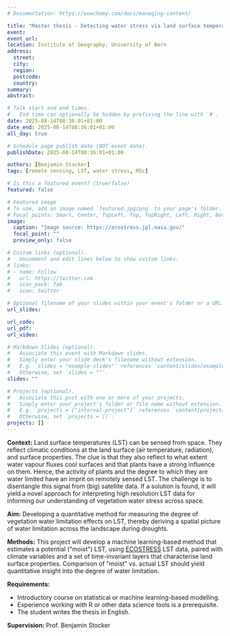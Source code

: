 ```yaml
---
# Documentation: https://wowchemy.com/docs/managing-content/

title: "Master thesis - Detecting water stress via land surface temperatures"
event:
event_url:
location: Institute of Geography, University of Bern
address:
  street:
  city:
  region:
  postcode:
  country:
summary:
abstract:

# Talk start and end times.
#   End time can optionally be hidden by prefixing the line with `#`.
date: 2025-08-14T08:36:01+01:00
date_end: 2025-08-14T08:36:01+01:00
all_day: true

# Schedule page publish date (NOT event date).
publishDate: 2025-08-14T08:36:01+01:00

authors: [Benjamin Stocker]
tags: [remote sensing, LST, water stress, MSc]

# Is this a featured event? (true/false)
featured: false

# Featured image
# To use, add an image named `featured.jpg/png` to your page's folder. 
# Focal points: Smart, Center, TopLeft, Top, TopRight, Left, Right, BottomLeft, Bottom, BottomRight.
image:
  caption: "Image source: https://ecostress.jpl.nasa.gov/"
  focal_point: ""
  preview_only: false

# Custom links (optional).
#   Uncomment and edit lines below to show custom links.
# links:
# - name: Follow
#   url: https://twitter.com
#   icon_pack: fab
#   icon: twitter

# Optional filename of your slides within your event's folder or a URL.
url_slides:

url_code:
url_pdf:
url_video:

# Markdown Slides (optional).
#   Associate this event with Markdown slides.
#   Simply enter your slide deck's filename without extension.
#   E.g. `slides = "example-slides"` references `content/slides/example-slides.md`.
#   Otherwise, set `slides = ""`.
slides: ""

# Projects (optional).
#   Associate this post with one or more of your projects.
#   Simply enter your project's folder or file name without extension.
#   E.g. `projects = ["internal-project"]` references `content/project/deep-learning/index.md`.
#   Otherwise, set `projects = []`.
projects: []
---
```



**Context:** Land surface temperatures (LST) can be sensed from space. They reflect climatic conditions at the land surface (air temperature, radiation), and surface properties. The clue is that they also reflect to what extent water vapour fluxes cool surfaces and that plants have a strong influence on them. Hence, the activity of plants and the degree to which they are water limited have an imprit on remotely sensed LST. The challenge is to disentangle this signal from (big) satellite data. If a solution is found, it will yield a novel approach for interpreting high resolution LST data for informing our understanding of vegetation water stress across space.

**Aim:** Developing a quantitative method for measuring the degree of vegetation water limitation effects on LST, thereby deriving a spatial picture of water limitation across the landscape during droughts.

**Methods:** This project will develop a machine learning-based method that estimates a potential ("moist") LST, using [ECOSTRESS](https://ecostress.jpl.nasa.gov/) LST data, paired with climate variables and a set of time-invariant layers that characterise land surface properties. Comparison of "moist" vs. actual LST should yield quantitative insight into the degree of water limitation.


**Requirements:**

- Introductory course on statistical or machine learning-based modelling.
- Experience working with R or other data science tools is a prerequisite.
- The student writes the thesis in English.

**Supervision:** Prof. Benjamin Stocker
